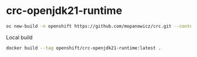 # crc-openjdk21-runtime

```bash
oc new-build -n openshift https://github.com/mopanowicz/crc.git --context-dir=s2i/crc-openjdk21-runtime --source-secret=crc-github --name=crc-openjdk21-runtime --to=crc-openjdk21-runtime:latest
```

Local build

```bash
docker build --tag openshift/crc-openjdk21-runtime:latest .
```